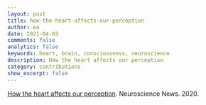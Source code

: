 ```yaml
---
layout: post
title: how-the-heart-affects-our-perception
author: ea
date: 2021-04-03
comments: false
analytics: false
keywords: heart, brain, consciousness, neuroscience
description: How the heart affects our perception
category: contributions
show_excerpt: false
---
```


<a href='https://neurosciencenews.com/perception-heart-16267/'>How the heart affects our perception</a>. Neuroscience News. 2020.
